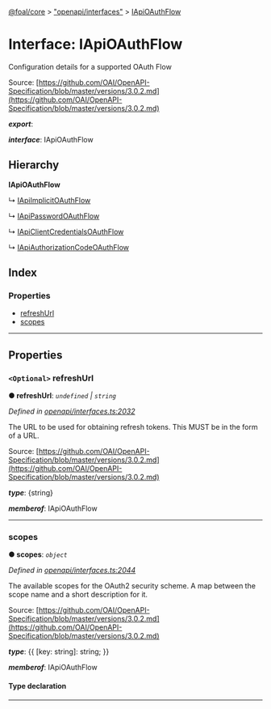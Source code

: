 [@foal/core](../README.md) > ["openapi/interfaces"](../modules/_openapi_interfaces_.md) > [IApiOAuthFlow](../interfaces/_openapi_interfaces_.iapioauthflow.md)

# Interface: IApiOAuthFlow

Configuration details for a supported OAuth Flow

Source: [https://github.com/OAI/OpenAPI-Specification/blob/master/versions/3.0.2.md](https://github.com/OAI/OpenAPI-Specification/blob/master/versions/3.0.2.md)

*__export__*: 

*__interface__*: IApiOAuthFlow

## Hierarchy

**IApiOAuthFlow**

↳  [IApiImplicitOAuthFlow](_openapi_interfaces_.iapiimplicitoauthflow.md)

↳  [IApiPasswordOAuthFlow](_openapi_interfaces_.iapipasswordoauthflow.md)

↳  [IApiClientCredentialsOAuthFlow](_openapi_interfaces_.iapiclientcredentialsoauthflow.md)

↳  [IApiAuthorizationCodeOAuthFlow](_openapi_interfaces_.iapiauthorizationcodeoauthflow.md)

## Index

### Properties

* [refreshUrl](_openapi_interfaces_.iapioauthflow.md#refreshurl)
* [scopes](_openapi_interfaces_.iapioauthflow.md#scopes)

---

## Properties

<a id="refreshurl"></a>

### `<Optional>` refreshUrl

**● refreshUrl**: *`undefined` \| `string`*

*Defined in [openapi/interfaces.ts:2032](https://github.com/FoalTS/foal/blob/aac11366/packages/core/src/openapi/interfaces.ts#L2032)*

The URL to be used for obtaining refresh tokens. This MUST be in the form of a URL.

Source: [https://github.com/OAI/OpenAPI-Specification/blob/master/versions/3.0.2.md](https://github.com/OAI/OpenAPI-Specification/blob/master/versions/3.0.2.md)

*__type__*: {string}

*__memberof__*: IApiOAuthFlow

___
<a id="scopes"></a>

###  scopes

**● scopes**: *`object`*

*Defined in [openapi/interfaces.ts:2044](https://github.com/FoalTS/foal/blob/aac11366/packages/core/src/openapi/interfaces.ts#L2044)*

The available scopes for the OAuth2 security scheme. A map between the scope name and a short description for it.

Source: [https://github.com/OAI/OpenAPI-Specification/blob/master/versions/3.0.2.md](https://github.com/OAI/OpenAPI-Specification/blob/master/versions/3.0.2.md)

*__type__*: {{ \[key: string\]: string; }}

*__memberof__*: IApiOAuthFlow

#### Type declaration

[key: `string`]: `string`

___


